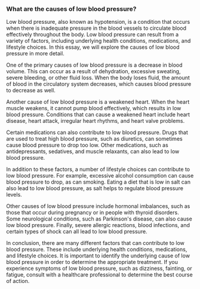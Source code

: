 ### What are the causes of low blood pressure?

Low blood pressure, also known as hypotension, is a condition that occurs when there is inadequate pressure in the blood vessels to circulate blood effectively throughout the body. Low blood pressure can result from a variety of factors, including underlying health conditions, medications, and lifestyle choices. In this essay, we will explore the causes of low blood pressure in more detail.

One of the primary causes of low blood pressure is a decrease in blood volume. This can occur as a result of dehydration, excessive sweating, severe bleeding, or other fluid loss. When the body loses fluid, the amount of blood in the circulatory system decreases, which causes blood pressure to decrease as well.

Another cause of low blood pressure is a weakened heart. When the heart muscle weakens, it cannot pump blood effectively, which results in low blood pressure. Conditions that can cause a weakened heart include heart disease, heart attack, irregular heart rhythms, and heart valve problems.

Certain medications can also contribute to low blood pressure. Drugs that are used to treat high blood pressure, such as diuretics, can sometimes cause blood pressure to drop too low. Other medications, such as antidepressants, sedatives, and muscle relaxants, can also lead to low blood pressure.

In addition to these factors, a number of lifestyle choices can contribute to low blood pressure. For example, excessive alcohol consumption can cause blood pressure to drop, as can smoking. Eating a diet that is low in salt can also lead to low blood pressure, as salt helps to regulate blood pressure levels.

Other causes of low blood pressure include hormonal imbalances, such as those that occur during pregnancy or in people with thyroid disorders. Some neurological conditions, such as Parkinson's disease, can also cause low blood pressure. Finally, severe allergic reactions, blood infections, and certain types of shock can all lead to low blood pressure.

In conclusion, there are many different factors that can contribute to low blood pressure. These include underlying health conditions, medications, and lifestyle choices. It is important to identify the underlying cause of low blood pressure in order to determine the appropriate treatment. If you experience symptoms of low blood pressure, such as dizziness, fainting, or fatigue, consult with a healthcare professional to determine the best course of action.